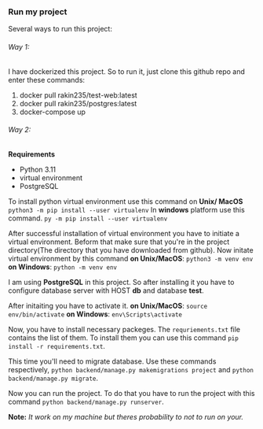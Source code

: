 ### Run my project
Several ways to run this project:
###### Way 1:
I have dockerized this project. So to run it, just clone this github repo and enter these commands:
1. docker pull rakin235/test-web:latest
2. docker pull rakin235/postgres:latest
3. docker-compose up


###### Way 2:
**Requirements**
- Python 3.11
- virtual environment 
- PostgreSQL

To install python virtual environment use this command on **Unix/ MacOS**
```python3 -m pip install --user virtualenv```
In **windows** platform use this command.
```py -m pip install --user virtualenv```

After successful installation of virtual environment you have to initiate a virtual environment. Beform that make sure that you're in the project directory(The directory that you have downloaded from github). Now initate virtual environment by this command **on Unix/MacOS**: 
```python3 -m venv env```
**on Windows**:
```python -m venv env```

I am using **PostgreSQL** in this project. So after installing it you have to configure database server with HOST **db** and database **test**.

After initaiting you have to activate it.
**on Unix/MacOS**:
```source env/bin/activate```
**on Windows**:
```env\Scripts\activate```

Now, you have to install necessary packeges. The `requriements.txt` file contains the list of them. To install them you can use this command ```pip install -r requirements.txt```. 


This time you'll need to migrate database. Use these commands respectively, ```python backend/manage.py makemigrations project``` and ```python backend/manage.py migrate```.


Now you can run the project. To do that you have to run the project with this command ```python backend/manage.py runserver```. 

**Note:** *It work on my machine but theres probability to not to run on your.*